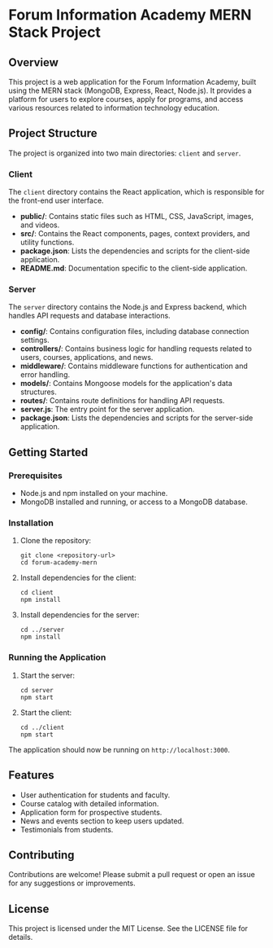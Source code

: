 # Forum Information Academy MERN Stack Project

## Overview
This project is a web application for the Forum Information Academy, built using the MERN stack (MongoDB, Express, React, Node.js). It provides a platform for users to explore courses, apply for programs, and access various resources related to information technology education.

## Project Structure
The project is organized into two main directories: `client` and `server`.

### Client
The `client` directory contains the React application, which is responsible for the front-end user interface.

- **public/**: Contains static files such as HTML, CSS, JavaScript, images, and videos.
- **src/**: Contains the React components, pages, context providers, and utility functions.
- **package.json**: Lists the dependencies and scripts for the client-side application.
- **README.md**: Documentation specific to the client-side application.

### Server
The `server` directory contains the Node.js and Express backend, which handles API requests and database interactions.

- **config/**: Contains configuration files, including database connection settings.
- **controllers/**: Contains business logic for handling requests related to users, courses, applications, and news.
- **middleware/**: Contains middleware functions for authentication and error handling.
- **models/**: Contains Mongoose models for the application's data structures.
- **routes/**: Contains route definitions for handling API requests.
- **server.js**: The entry point for the server application.
- **package.json**: Lists the dependencies and scripts for the server-side application.

## Getting Started

### Prerequisites
- Node.js and npm installed on your machine.
- MongoDB installed and running, or access to a MongoDB database.

### Installation
1. Clone the repository:
   ```
   git clone <repository-url>
   cd forum-academy-mern
   ```

2. Install dependencies for the client:
   ```
   cd client
   npm install
   ```

3. Install dependencies for the server:
   ```
   cd ../server
   npm install
   ```

### Running the Application
1. Start the server:
   ```
   cd server
   npm start
   ```

2. Start the client:
   ```
   cd ../client
   npm start
   ```

The application should now be running on `http://localhost:3000`.

## Features
- User authentication for students and faculty.
- Course catalog with detailed information.
- Application form for prospective students.
- News and events section to keep users updated.
- Testimonials from students.

## Contributing
Contributions are welcome! Please submit a pull request or open an issue for any suggestions or improvements.

## License
This project is licensed under the MIT License. See the LICENSE file for details.